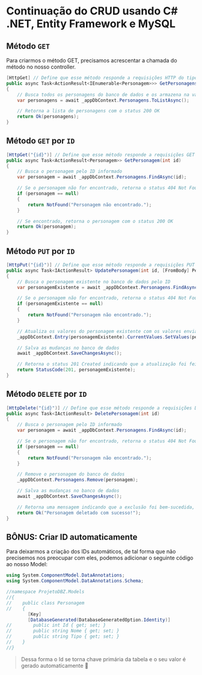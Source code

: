 # Continuação do CRUD usando C# .NET, Entity Framework e MySQL

## Método `GET`

Para criarmos o método GET, precisamos acrescentar a chamada do método no nosso controller.

```csharp
[HttpGet] // Define que esse método responde a requisições HTTP do tipo GET
public async Task<ActionResult<IEnumerable<Personagem>>> GetPersonagens()
{
    // Busca todos os personagens do banco de dados e os armazena na variável "personagens"
    var personagens = await _appDbContext.Personagens.ToListAsync();

    // Retorna a lista de personagens com o status 200 OK
    return Ok(personagens);
}
```

## Método `GET` por `ID`

```csharp
[HttpGet("{id}")] // Define que esse método responde a requisições GET com um ID na URL, ex: api/personagens/1
public async Task<ActionResult<Personagem>> GetPersonagem(int id)
{
    // Busca o personagem pelo ID informado
    var personagem = await _appDbContext.Personagens.FindAsync(id);

    // Se o personagem não for encontrado, retorna o status 404 Not Found com uma mensagem
    if (personagem == null)
    {
        return NotFound("Personagem não encontrado.");
    }

    // Se encontrado, retorna o personagem com o status 200 OK
    return Ok(personagem);
}
```

## Método `PUT` por `ID`

```csharp
[HttpPut("{id}")] // Define que esse método responde a requisições PUT com um ID na URL, ex: api/personagens/1
public async Task<IActionResult> UpdatePersonagem(int id, [FromBody] Personagem personagemAtualizado)
{
    // Busca o personagem existente no banco de dados pelo ID
    var personagemExistente = await _appDbContext.Personagens.FindAsync(id);

    // Se o personagem não for encontrado, retorna o status 404 Not Found
    if (personagemExistente == null)
    {
        return NotFound("Personagem não encontrado.");
    }

    // Atualiza os valores do personagem existente com os valores enviados na requisição
    _appDbContext.Entry(personagemExistente).CurrentValues.SetValues(personagemAtualizado);

    // Salva as mudanças no banco de dados
    await _appDbContext.SaveChangesAsync();

    // Retorna o status 201 Created indicando que a atualização foi feita com sucesso
    return StatusCode(201, personagemExistente);
}
```

## Método `DELETE` por `ID`

```csharp
[HttpDelete("{id}")] // Define que esse método responde a requisições DELETE com um ID na URL, ex: api/personagens/1
public async Task<IActionResult> DeletePersonagem(int id)
{
    // Busca o personagem pelo ID informado
    var personagem = await _appDbContext.Personagens.FindAsync(id);

    // Se o personagem não for encontrado, retorna o status 404 Not Found
    if (personagem == null)
    {
        return NotFound("Personagem não encontrado.");
    }

    // Remove o personagem do banco de dados
    _appDbContext.Personagens.Remove(personagem);

    // Salva as mudanças no banco de dados
    await _appDbContext.SaveChangesAsync();

    // Retorna uma mensagem indicando que a exclusão foi bem-sucedida, com o status 200 OK
    return Ok("Personagem deletado com sucesso!");
}
```

## BÔNUS: Criar ID automaticamente

Para deixarmos a criação dos IDs automáticos, de tal forma que não precisemos nos preocupar com eles, podemos adicionar o seguinte código ao nosso Model:

```csharp
using System.ComponentModel.DataAnnotations;
using System.ComponentModel.DataAnnotations.Schema;

//namespace ProjetoDBZ.Models
//{
//    public class Personagem
//    {
        [Key]
        [DatabaseGenerated(DatabaseGeneratedOption.Identity)]
//        public int Id { get; set; }
//        public string Nome { get; set; }
//        public string Tipo { get; set; }
//    }
//}
```

>Dessa forma o Id se torna chave primária da tabela e o seu valor é gerado automaticamente 🤠